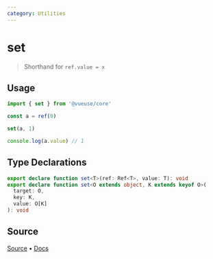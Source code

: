 ```yaml
---
category: Utilities
---
```


<!--DEMO_STARTS--><!--DEMO_ENDS-->

<!--HEAD_STARTS--><!--HEAD_ENDS-->

# set

> Shorthand for `ref.value = x`

## Usage

```ts
import { set } from '@vueuse/core'

const a = ref(0)

set(a, 1)

console.log(a.value) // 1
```

<!--FOOTER_STARTS-->
## Type Declarations

```typescript
export declare function set<T>(ref: Ref<T>, value: T): void
export declare function set<O extends object, K extends keyof O>(
  target: O,
  key: K,
  value: O[K]
): void
```

## Source

[Source](https://github.com/antfu/vueuse/blob/master/packages/shared/set/index.ts) • [Docs](https://github.com/antfu/vueuse/blob/master/packages/shared/set/index.md)


<!--FOOTER_ENDS-->